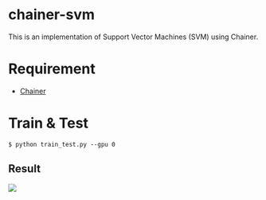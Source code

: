chainer-svm
===========

This is an implementation of Support Vector Machines (SVM) using Chainer.

# Requirement

- [Chainer](https://github.com/pfn/chainer)

# Train & Test

```
$ python train_test.py --gpu 0
```

## Result

![](https://raw.githubusercontent.com/wiki/mitmul/chainer-svm/images/result.png)
